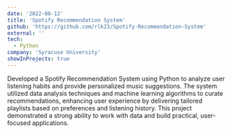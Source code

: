 ```yaml
---
date: '2022-08-12'
title: 'Spotify Recommendation System'
github: 'https://github.com/rlk23/Spotify-Recommendation-System'
external: ''
tech:
  - Python
company: 'Syracuse University'
showInProjects: true
---
```


Developed a Spotify Recommendation System using Python to analyze user listening habits and provide personalized music suggestions. The system utilized data analysis techniques and machine learning algorithms to curate recommendations, enhancing user experience by delivering tailored playlists based on preferences and listening history. This project demonstrated a strong ability to work with data and build practical, user-focused applications.
